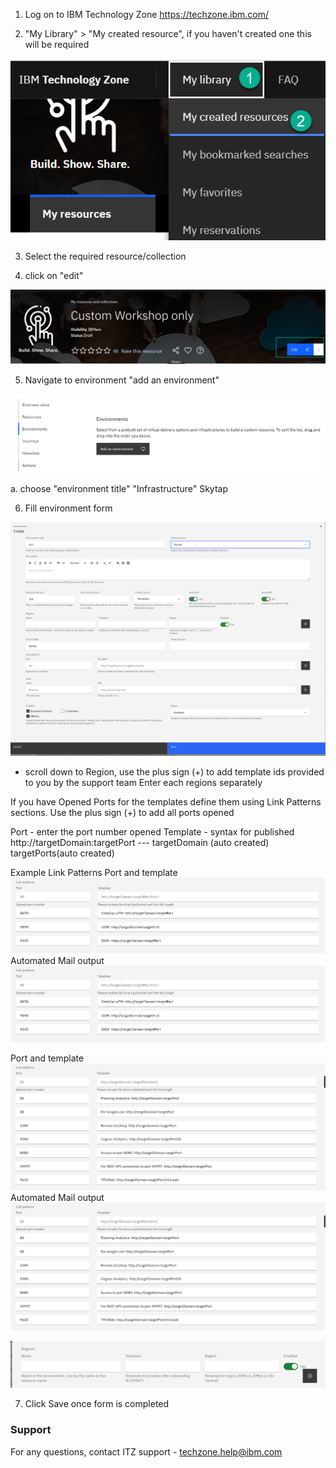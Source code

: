1. Log on to IBM Technology Zone https://techzone.ibm.com/

2.  "My Library" > "My created resource", if you haven't created one this will be required

![Mycreatedresource](Images/mycreatedresource.png) 

3. Select the required resource/collection

4. click on "edit" 

![editcollection](Images/editcollection.png)

5. Navigate to environment "add an environment"

![addenvironment](Images/addenvironment.png)

a. choose "environment title" "Infrastructure" Skytap

6. Fill environment form 

![environmentform](Images/environmentform.png)

 - scroll down to Region, use the plus sign (+) to add template ids provided to you by the support team Enter each regions separately 

If you have Opened Ports for the templates define them using Link Patterns sections. Use the plus sign (+) to add all ports opened

Port - enter the port number opened
Template - syntax for published  http://targetDomain:targetPort --- targetDomain (auto created) targetPorts(auto created)

Example Link Patterns
Port and template
![port1](Images/port1.png)
Automated Mail output
![port1](Images/port1.png)

Port and template
![port2](Images/port2.png)
Automated Mail output
![port2](Images/port2.png)

![regiontemplate](Images/regiontemplate.png)

7. Click Save once form is completed

### Support

For any questions, contact ITZ support - techzone.help@ibm.com

